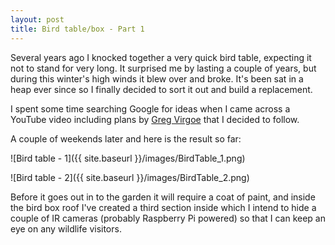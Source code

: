 ```yaml
---
layout: post
title: Bird table/box - Part 1
---
```


Several years ago I knocked together a very quick bird table, expecting it not to stand for very long. It surprised me by lasting a couple of years, but during this winter's high winds it blew over and broke. It's been sat in a heap ever since so I finally decided to sort it out and build a replacement.

I spent some time searching Google for ideas when I came across a YouTube video including plans by [Greg Virgoe](https://youtu.be/V8EQDE9JXtM) that I decided to follow.

A couple of weekends later and here is the result so far:

![Bird table - 1]({{ site.baseurl }}/images/BirdTable_1.png)

![Bird table - 2]({{ site.baseurl }}/images/BirdTable_2.png)

Before it goes out in to the garden it will require a coat of paint, and inside the bird box roof I've created a third section inside which I intend to hide a couple of IR cameras (probably Raspberry Pi powered) so that I can keep an eye on any wildlife visitors.
